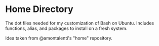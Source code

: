 Home Directory
==============

The dot files needed for my customization of Bash on Ubuntu. Includes functions, alias, and packages to install on a fresh system.

Idea taken from @amontalenti's "home" repository.
